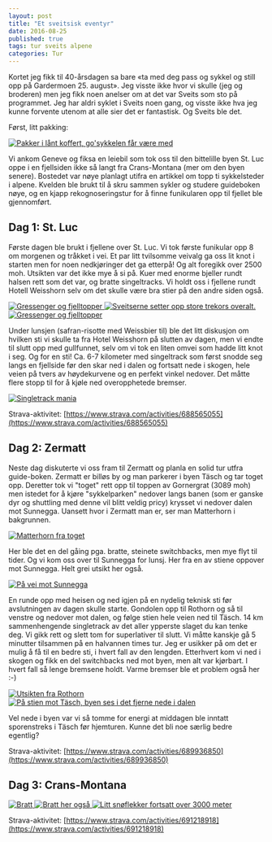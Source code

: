 ```yaml
---
layout: post
title: "Et sveitsisk eventyr"
date: 2016-08-25
published: true
tags: tur sveits alpene
categories: Tur 
---
```


Kortet jeg fikk til 40-årsdagen sa bare «ta med deg pass og sykkel og still opp på Gardermoen 25. august». Jeg visste ikke hvor vi skulle (jeg og broderen) men jeg fikk noen anelser om at det var Sveits som sto på programmet. Jeg har aldri syklet i Sveits noen gang, og visste ikke hva jeg kunne forvente utenom at alle sier det er fantastisk. Og Sveits ble det. 

Først, litt pakking:

<a href="/assets/sveits1_b.jpg" data-lightbox="dogstar-1" data-title="Pakker i lånt koffert, go'sykkelen får være med">
  <img src="/assets/sveits1_s.jpg" title="Pakker i lånt koffert, go'sykkelen får være med">
</a>

Vi ankom Geneve og fiksa en leiebil som tok oss til den bittelille byen St. Luc oppe i en fjellsiden ikke så langt fra Crans-Montana (mer om den byen senere). Bostedet var nøye planlagt utifra en artikkel om topp ti sykkelsteder i alpene. Kvelden ble brukt til å skru sammen sykler og studere guideboken nøye, og en kjapp rekognoseringstur for å finne funikularen opp til fjellet ble gjennomført. 

## Dag 1: St. Luc

Første dagen ble brukt i fjellene over St. Luc. Vi tok første funikular opp 8 om morgenen og tråkket i vei. Et par litt tvilsomme veivalg ga oss lit knot i starten men for noen nedkjøringer det ga etterpå! Og alt foregikk over 2500 moh. Utsikten var det ikke mye å si på. Kuer med enorme bjeller rundt halsen rett som det var, og bratte singeltracks. Vi holdt oss i fjellene rundt Hotell Weisshorn selv om det skulle være bra stier på den andre siden også. 

<a href="/assets/sveits2b_b.jpg" data-lightbox="dogstar-1" data-title="Gressenger og fjelltopper">
  <img src="/assets/sveits2b_s.jpg" title="Gressenger og fjelltopper">
</a>

<a href="/assets/sveits2_b.jpg" data-lightbox="dogstar-1" data-title="Sveitserne setter opp store trekors overalt. ">
  <img src="/assets/sveits2_s.jpg" title="Sveitserne setter opp store trekors overalt.">
</a>

<a href="/assets/sveits3_b.jpg" data-lightbox="dogstar-1" data-title="Gressenger og fjelltopper">
  <img src="/assets/sveits3_s.jpg" title="Gressenger og fjelltopper">
</a>

Under lunsjen (safran-risotte med Weissbier til) ble det litt diskusjon om hvilken sti vi skulle ta fra Hotel Weisshorn på slutten av dagen, men vi endte til slutt opp med gullfunnet, selv om vi tok en liten omvei som hadde litt knot i seg. Og for en sti! Ca. 6-7 kilometer med singeltrack som først snodde seg langs en fjellside før den skar ned i dalen og fortsatt nede i skogen, hele veien på tvers av høydekurvene og en perfekt vinkel nedover. Det måtte flere stopp til for å kjøle ned overopphetede bremser. 

<a href="/assets/sveits4_b.jpg" data-lightbox="dogstar-1" data-title="Singletrack mania">
  <img src="/assets/sveits4_s.jpg" title="Singletrack mania" />
</a>

Strava-aktivitet: [https://www.strava.com/activities/688565055](https://www.strava.com/activities/688565055)

## Dag 2: Zermatt

Neste dag diskuterte vi oss fram til Zermatt og planla en solid tur utfra guide-boken. Zermatt er billøs by og man parkerer i byen Täsch og tar toget opp. Deretter tok vi "toget" rett opp til toppen av Gornergrat (3089 moh) men istedet for å kjøre "sykkelparken" nedover langs banen (som er ganske dyr og shuttling med denne vil blitt veldig pricy) krysset vi nedover dalen mot Sunnegga. Uansett hvor i Zermatt man er, ser man Matterhorn i bakgrunnen. 

<a href="/assets/sveits5_b.jpg" data-lightbox="dogstar-1" data-title="Matterhorn fra toget">
  <img src="/assets/sveits5_s.jpg" title="Matterhorn fra toget" />
</a>


Her ble det en del gåing pga. bratte, steinete switchbacks, men mye flyt til tider. Og vi kom oss over til Sunnegga for lunsj. Her fra en av stiene oppover mot Sunnegga. Helt grei utsikt her også.

<a href="/assets/sveits6_b.jpg" data-lightbox="dogstar-1" data-title="På vei mot Sunnegga">
  <img src="/assets/sveits6_s.jpg" title="På vei mot Sunnegga" />
</a>

En runde opp med heisen og ned igjen på en nydelig teknisk sti før avslutningen av dagen skulle starte. Gondolen opp til Rothorn og så til venstre og nedover mot dalen, og følge stien hele veien ned til Täsch. 14 km sammenhengende singletrack av det aller ypperste slaget du kan tenke deg. Vi gikk rett og slett tom for superlativer til slutt. Vi måtte kanskje gå 5 minutter tilsammen på en halvannen times tur. Jeg er usikker på om det er mulig å få til en bedre sti, i hvert fall av den lengden. Etterhvert kom vi ned i skogen og fikk en del switchbacks ned mot byen, men alt var kjørbart. I hvert fall så lenge bremsene holdt. Varme bremser ble et problem også her :-)

<a href="/assets/sveits7_b.jpg" data-lightbox="dogstar-1" data-title="Utsikten fra Rothorn">
  <img src="/assets/sveits7_s.jpg" title="Utsikten fra Rothorn" />
</a>

<a href="/assets/sveits8_b.jpg" data-lightbox="dogstar-1" data-title="På stien mot Täsch, byen ses i det fjerne nede i dalen. ">
  <img src="/assets/sveits8_s.jpg" title="På stien mot Täsch, byen ses i det fjerne nede i dalen" />
</a>

Vel nede i byen var vi så tomme for energi at middagen ble inntatt sporenstreks i Täsch før hjemturen. Kunne det bli noe særlig bedre egentlig?

Strava-aktivitet: [https://www.strava.com/activities/689936850](https://www.strava.com/activities/689936850)


## Dag 3: Crans-Montana

<a href="/assets/sveits7b_b.jpg" data-lightbox="dogstar-1" data-title="Bratt">
  <img src="/assets/sveits7b_s.jpg" title="Bratt">
</a>

<a href="/assets/sveits9_b.jpg" data-lightbox="dogstar-1" data-title="Bratt her også">
  <img src="/assets/sveits9_s.jpg" title="Bratt her også">
</a>

<a href="/assets/sveits10_b.jpg" data-lightbox="dogstar-1" data-title="Litt snøflekker over 3000 meter">
  <img src="/assets/sveits10_s.jpg" title="Litt snøflekker fortsatt over 3000 meter">
</a>



Strava-aktivitet: [https://www.strava.com/activities/691218918](https://www.strava.com/activities/691218918)
